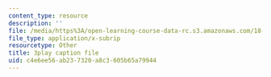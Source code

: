 ```yaml
---
content_type: resource
description: ''
file: /media/https%3A/open-learning-course-data-rc.s3.amazonaws.com/18-06sc-linear-algebra-fall-2011/c4e6ee56ab237320a8c3605b65a79944_BaBoztM9Q1w.srt
file_type: application/x-subrip
resourcetype: Other
title: 3play caption file
uid: c4e6ee56-ab23-7320-a8c3-605b65a79944
---
```


